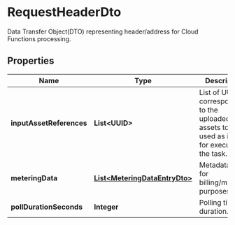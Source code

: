 

# RequestHeaderDto

Data Transfer Object(DTO) representing header/address for Cloud Functions processing. 

## Properties

| Name | Type | Description | Notes |
|------------ | ------------- | ------------- | -------------|
|**inputAssetReferences** | **List&lt;UUID&gt;** | List of UUIDs corresponding to the uploaded assets to be used as input for executing the task. |  [optional] |
|**meteringData** | [**List&lt;MeteringDataEntryDto&gt;**](MeteringDataEntryDto.md) | Metadata used for billing/metering purposes. |  [optional] |
|**pollDurationSeconds** | **Integer** | Polling timeout duration. |  [optional] |



